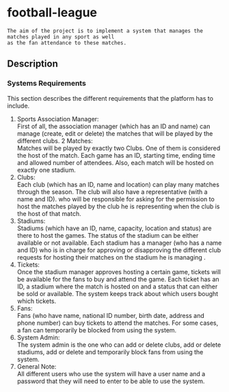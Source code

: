 # football-league
    The aim of the project is to implement a system that manages the matches played in any sport as well
    as the fan attendance to these matches.
## Description
 ### Systems Requirements
This section describes the different requirements that the platform has to include.
1. Sports Association Manager:   
             First of all, the association manager (which has an ID and name) can manage (create, edit or delete) the
matches that will be played by the different clubs.
2 Matches:   
             Matches will be played by exactly two Clubs. One of them is considered the host of the match. Each
game has an ID, starting time, ending time and allowed number of attendees. Also, each match will be
hosted on exactly one stadium.
3. Clubs:   
   Each club (which has an ID, name and location) can play many matches through the season. The club
will also have a representative (with a name and ID). who will be responsible for asking for the permission
to host the matches played by the club he is representing when the club is the host of that match.
3. Stadiums:   
   Stadiums (which have an ID, name, capacity, location and status) are there to host the games. The status
of the stadium can be either available or not available. Each stadium has a manager (who has a name and
ID) who is in charge for approving or disapproving the different club requests for hosting their matches
on the stadium he is managing .
4. Tickets:   
   Once the stadium manager approves hosting a certain game, tickets will be available for the fans to buy
and attend the game. Each ticket has an ID, a stadium where the match is hosted on and a status that
can either be sold or available. The system keeps track about which users bought which tickets.
5. Fans:   
   Fans (who have name, national ID number, birth date, address and phone number) can buy tickets to
attend the matches. For some cases, a fan can temporarily be blocked from using the system.
6. System Admin:   
   The system admin is the one who can add or delete clubs, add or delete stadiums, add or delete and
temporarily block fans from using the system.
7. General Note:   
   All different users who use the system will have a user name and a password that they will need to enter
to be able to use the system.
